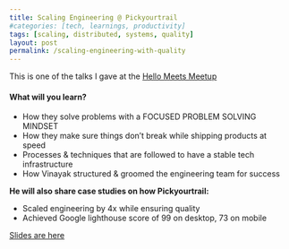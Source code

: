 ```yaml
---
title: Scaling Engineering @ Pickyourtrail
#categories: [tech, learnings, productivity]
tags: [scaling, distributed, systems, quality]
layout: post
permalink: /scaling-engineering-with-quality
---
```

This is one of the talks I gave at the [Hello Meets Meetup](https://hub.hellomeets.com/e/how-you-can-scale-engineering-to-deliver-quality-features-in-time)



#### What will you learn?

- How they solve problems with a FOCUSED PROBLEM SOLVING MINDSET
- How they make sure things don’t break while shipping products at speed
- Processes & techniques that are followed to have a stable tech infrastructure
- How Vinayak structured & groomed the engineering team for success

**He will also share case studies on how Pickyourtrail:**

- Scaled engineering by 4x while ensuring quality
- Achieved Google lighthouse score of 99 on desktop, 73 on mobile

[Slides are here](images/VG-PYT-Apr42020.pdf)

